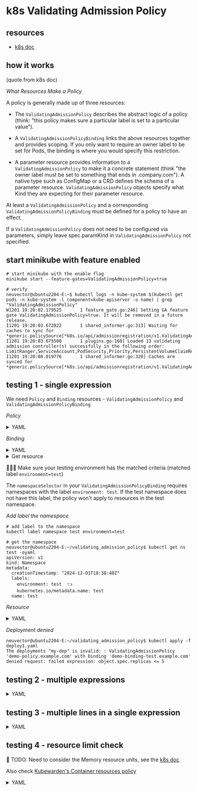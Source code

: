 # k8s Validating Admission Policy

## resources
- [k8s doc](https://kubernetes.io/docs/reference/access-authn-authz/validating-admission-policy/)

## how it works

(quote from k8s doc)

*What Resources Make a Policy*  

A policy is generally made up of three resources:

- The `ValidatingAdmissionPolicy` describes the abstract logic of a policy (think: "this policy makes sure a particular label is set to a particular value").

- A `ValidatingAdmissionPolicyBinding` links the above resources together and provides scoping. If you only want to require an owner label to be set for Pods, the binding is where you would specify this restriction.

- A parameter resource provides information to a `ValidatingAdmissionPolicy` to make it a concrete statement (think "the owner label must be set to something that ends in .company.com"). A native type such as ConfigMap or a CRD defines the schema of a parameter resource. `ValidatingAdmissionPolicy` objects specify what Kind they are expecting for their parameter resource.

At least a `ValidatingAdmissionPolicy` and a corresponding `ValidatingAdmissionPolicyBinding` must be defined for a policy to have an effect.

If a `ValidatingAdmissionPolicy` does not need to be configured via parameters, simply leave spec.paramKind in `ValidatingAdmissionPolicy` not specified.


## start minikube with feature enabled

```
# start minikube with the enable flag
minikube start --feature-gates=ValidatingAdmissionPolicy=true

# verify
neuvector@ubuntu2204-E:~$ kubectl logs -n kube-system $(kubectl get pods -n kube-system -l component=kube-apiserver -o name) | grep "ValidatingAdmissionPolicy"
W1201 19:20:02.179525       1 feature_gate.go:246] Setting GA feature gate ValidatingAdmissionPolicy=true. It will be removed in a future release.
I1201 19:20:03.672822       1 shared_informer.go:313] Waiting for caches to sync for *generic.policySource[*k8s.io/api/admissionregistration/v1.ValidatingAdmissionPolicy,*k8s.io/api/admissionregistration/v1.ValidatingAdmissionPolicyBinding,k8s.io/apiserver/pkg/admission/plugin/policy/validating.Validator]
I1201 19:20:03.675500       1 plugins.go:160] Loaded 13 validating admission controller(s) successfully in the following order: LimitRanger,ServiceAccount,PodSecurity,Priority,PersistentVolumeClaimResize,RuntimeClass,CertificateApproval,CertificateSigning,ClusterTrustBundleAttest,CertificateSubjectRestriction,ValidatingAdmissionPolicy,ValidatingAdmissionWebhook,ResourceQuota.
I1201 19:20:08.019776       1 shared_informer.go:320] Caches are synced for *generic.policySource[*k8s.io/api/admissionregistration/v1.ValidatingAdmissionPolicy,*k8s.io/api/admissionregistration/v1.ValidatingAdmissionPolicyBinding,k8s.io/apiserver/pkg/admission/plugin/policy/validating.Validator]
```

## testing 1 - single expression

We need `Policy` and `Binding` resources - `ValidatingAdmissionPolicy` and `ValidatingAdmissionPolicyBinding`

*Policy*

<details><summary>YAML</summary>

```
apiVersion: admissionregistration.k8s.io/v1
kind: ValidatingAdmissionPolicy
metadata:
  name: "demo-policy.example.com"
spec:
  failurePolicy: Fail
  matchConstraints:
    resourceRules:
    - apiGroups:   ["apps"]
      apiVersions: ["v1"]
      operations:  ["CREATE", "UPDATE"]
      resources:   ["deployments"]
  validations:
    - expression: "object.spec.replicas <= 5"
```
</details>

*Binding*

<details><summary>YAML</summary>

```
apiVersion: admissionregistration.k8s.io/v1
kind: ValidatingAdmissionPolicyBinding
metadata:
  name: "demo-binding-test.example.com"
spec:
  policyName: "demo-policy.example.com"
  validationActions: [Deny]
  matchResources:
    namespaceSelector:
      matchLabels:
        environment: test     👈

```
</details>

<details><summary>Get resource</summary>

```
neuvector@ubuntu2204-E:~/validating_admission_policy$ kubectl get ValidatingAdmissionPolicy
NAME                      VALIDATIONS   PARAMKIND   AGE
demo-policy.example.com   1             <unset>     111m

neuvector@ubuntu2204-E:~/validating_admission_policy$ kubectl get ValidatingAdmissionPolicyBinding
NAME                            POLICYNAME                PARAMREF   AGE
demo-binding-test.example.com   demo-policy.example.com   <unset>    111m

neuvector@ubuntu2204-E:~/validating_admission_policy$ kubectl get ValidatingAdmissionPolicy demo-policy.example.com -oyaml
apiVersion: admissionregistration.k8s.io/v1
kind: ValidatingAdmissionPolicy
metadata:
  name: demo-policy.example.com
  resourceVersion: "603"
  uid: aaf05774-6191-4fca-a78c-aca19f5d981e
spec:
  failurePolicy: Fail
  matchConstraints:
    matchPolicy: Equivalent
    namespaceSelector: {}
    objectSelector: {}
    resourceRules:
    - apiGroups:
      - apps
      apiVersions:
      - v1
      operations:
      - CREATE
      - UPDATE
      resources:
      - deployments
      scope: '*'
  validations:
  - expression: object.spec.replicas <= 5
status:
  observedGeneration: 1
  typeChecking: {}


neuvector@ubuntu2204-E:~/validating_admission_policy$ kubectl get ValidatingAdmissionPolicyBinding demo-binding-test.example.com -oyaml
apiVersion: admissionregistration.k8s.io/v1
kind: ValidatingAdmissionPolicyBinding
metadata:
  name: demo-binding-test.example.com
spec:
  matchResources:
    matchPolicy: Equivalent
    namespaceSelector:
      matchLabels:
        environment: test
    objectSelector: {}
  policyName: demo-policy.example.com
  validationActions:
  - Deny
```
</details>

🔴🔴🔴 Make sure your testing environment has the matched criteria (matched label `environment=test`)

The `namespaceSelector` in your `ValidatingAdmissionPolicyBinding` requires namespaces with the label `environment: test`.
If the test namespace does not have this label, the policy won't apply to resources in the test namespace.

*Add label the namespace*

```
# add label to the namespace
kubectl label namespace test environment=test

# get the namespace 
neuvector@ubuntu2204-E:~/validating_admission_policy$ kubectl get ns test -oyaml
apiVersion: v1
kind: Namespace
metadata:
  creationTimestamp: "2024-12-01T18:38:40Z"
  labels:
    environment: test  👈
    kubernetes.io/metadata.name: test
  name: test

```

*Resource*

<details><summary>YAML</summary>

```
neuvector@ubuntu2204-E:~/validating_admission_policy$ cat deploy1.yaml
apiVersion: apps/v1
kind: Deployment
metadata:
  creationTimestamp: null
  labels:
    app: my-dep
  name: my-dep
  namespace: test     👈
spec:
  replicas: 6
  selector:
    matchLabels:
      app: my-dep
  strategy: {}
  template:
    metadata:
      creationTimestamp: null
      labels:
        app: my-dep
    spec:
      containers:
      - image: nginx
        name: nginx
        resources: {}
status: {}
```
</details>

*Deployment denied*
```
neuvector@ubuntu2204-E:~/validating_admission_policy$ kubectl apply -f deploy1.yaml
The deployments "my-dep" is invalid: : ValidatingAdmissionPolicy 'demo-policy.example.com' with binding 'demo-binding-test.example.com' denied request: failed expression: object.spec.replicas <= 5
```

## testing 2 - multiple expressions

<details><summary>YAML</summary>

```
# policy
neuvector@ubuntu2204-E:~/validating_admission_policy/2_multi_expressions$ cat policy2.yaml
apiVersion: admissionregistration.k8s.io/v1
kind: ValidatingAdmissionPolicy
metadata:
  name: "demo-policy.example.com"
spec:
  failurePolicy: Fail
  matchConstraints:
    resourceRules:
    - apiGroups:   ["apps"]
      apiVersions: ["v1"]
      operations:  ["CREATE", "UPDATE"]
      resources:   ["deployments"]
  validations:
    - expression: "object.spec.replicas <= 5"                    🔴
      message: "The number of replicas must not exceed 5."
    - expression: "object.spec.template.spec.containers.all(c, !c.image.endsWith(':latest'))"  🔴
      message: "Container images must not use the 'latest' tag."

# binding
neuvector@ubuntu2204-E:~/validating_admission_policy/2_multi_expressions$ cat policy2_binding.yaml
apiVersion: admissionregistration.k8s.io/v1
kind: ValidatingAdmissionPolicyBinding
metadata:
  name: "demo-binding-test.example.com"
spec:
  policyName: "demo-policy.example.com"
  validationActions: [Deny]
  matchResources:
    namespaceSelector:
      matchLabels:
        environment: test

# resource
neuvector@ubuntu2204-E:~/validating_admission_policy/2_multi_expressions$ cat deploy2.yaml
apiVersion: apps/v1
kind: Deployment
metadata:
  name: prod-deployment
  labels:
    env: prod
  namespace: test
spec:
  replicas: 4
  selector:
    matchLabels:
      app: my-app
  template:
    metadata:
      labels:
        app: my-app
    spec:
      containers:
      - name: nginx
        image: nginx:latest
        resources:
          requests:
            cpu: "0.5"  # CPU requests are not in millicores

# deployment denied 1 (in this case the replicas=4)
neuvector@ubuntu2204-E:~/validating_admission_policy/2_multi_expressions$ kubectl apply -f deploy2.yaml
The deployments "prod-deployment" is invalid: : ValidatingAdmissionPolicy 'demo-policy.example.com' with binding 'demo-binding-test.example.com' denied request: Container images must not use the 'latest' tag.

# deployment denied 2 (in this case the replicas=10)
neuvector@ubuntu2204-E:~/validating_admission_policy/2_multi_expressions$ kubectl apply -f deploy2.yaml
The deployments "prod-deployment" is invalid: : ValidatingAdmissionPolicy 'demo-policy.example.com' with binding 'demo-binding-test.example.com' denied request: The number of replicas must not exceed 5.
```

</details>

## testing 3 - multiple lines in a single expression

<details><summary>YAML</summary>

```
# policy
neuvector@ubuntu2204-E:~/validating_admission_policy/3_multi_lines_expression$ cat policy3.yaml
apiVersion: admissionregistration.k8s.io/v1
kind: ValidatingAdmissionPolicy
metadata:
  name: "demo-policy.example.com"
spec:
  failurePolicy: Fail
  matchConstraints:
    resourceRules:
    - apiGroups:   ["apps"]
      apiVersions: ["v1"]
      operations:  ["CREATE", "UPDATE"]
      resources:   ["deployments"]
  validations:
    - expression: |   🔴
        object.spec.replicas <= 5 &&
        object.spec.template.spec.containers.all(c,
          c.image.startsWith('myregistry.io/') &&
          !c.image.endsWith(':latest')
        )
      message: >      🔴
        The number of replicas must not exceed 5.
        All container images must be from 'myregistry.io' and must not use the 'latest' tag.


# binding        
neuvector@ubuntu2204-E:~/validating_admission_policy/3_multi_lines_expression$ cat policy3_binding.yaml
apiVersion: admissionregistration.k8s.io/v1
kind: ValidatingAdmissionPolicyBinding
metadata:
  name: "demo-binding-test.example.com"
spec:
  policyName: "demo-policy.example.com"
  validationActions: [Deny]
  matchResources:
    namespaceSelector:
      matchLabels:
        environment: test

# resource
neuvector@ubuntu2204-E:~/validating_admission_policy/3_multi_lines_expression$ cat deploy3.yaml
apiVersion: apps/v1
kind: Deployment
metadata:
  name: prod-deployment
  labels:
    env: prod
  namespace: test
spec:
  replicas: 10
  selector:
    matchLabels:
      app: my-app
  template:
    metadata:
      labels:
        app: my-app
    spec:
      containers:
      - name: nginx
        image: nginx:latest
        resources:
          requests:
            cpu: "0.5"  # CPU requests are not in millicores

# deployment denied
neuvector@ubuntu2204-E:~/validating_admission_policy/3_multi_lines_expression$ kubectl apply -f deploy3.yaml
The deployments "prod-deployment" is invalid: : ValidatingAdmissionPolicy 'demo-policy.example.com' with binding 'demo-binding-test.example.com' denied request: The number of replicas must not exceed 5. All container images must be from 'myregistry.io' and must not use the 'latest' tag.
```

</details>

## testing 4 - resource limit check

🔴 TODO: Need to consider the Memory resource units, see the [k8s doc](https://kubernetes.io/docs/concepts/configuration/manage-resources-containers/)

Also check [Kubewarden's Container resources policy](https://github.com/kubewarden/container-resources-policy)

<details><summary>YAML</summary>

```
# policy
neuvector@ubuntu2204-E:~/validating_admission_policy/5_resource_limit$ cat policy5.yaml
apiVersion: admissionregistration.k8s.io/v1
kind: ValidatingAdmissionPolicy
metadata:
  name: "demo-policy.example.com"
spec:
  failurePolicy: Fail
  matchConstraints:
    resourceRules:
    - apiGroups:   ["apps"]
      apiVersions: ["v1"]
      operations:  ["CREATE", "UPDATE"]
      resources:   ["deployments"]
  validations:
    - expression: >
        ['Deployment','ReplicaSet','DaemonSet','StatefulSet','Job'].all(kind, object.kind != kind) ||
        object.spec.template.spec.containers.all(container,
          (has(container.resources) &&
           has(container.resources.requests) &&
           has(container.resources.requests.memory) &&
           100 * 1024 * 1024 <= int(container.resources.requests.memory.replace("Mi", "").replace("Gi", "000")) * 1024 * 1024 &&
           200 * 1024 * 1024 >= int(container.resources.requests.memory.replace("Mi", "").replace("Gi", "000")) * 1024 * 1024) &&
          (has(container.resources.limits) &&
           has(container.resources.limits.memory) &&
           100 * 1024 * 1024 <= int(container.resources.limits.memory.replace("Mi", "").replace("Gi", "000")) * 1024 * 1024 &&
           200 * 1024 * 1024 >= int(container.resources.limits.memory.replace("Mi", "").replace("Gi", "000")) * 1024 * 1024)
        )
      message: "Workloads contain containers with memory limits or requests not set, or they are not in the specified range (100Mi to 200Mi)."


# binding
neuvector@ubuntu2204-E:~/validating_admission_policy/5_resource_limit$ cat policy5_binding.yaml
apiVersion: admissionregistration.k8s.io/v1
kind: ValidatingAdmissionPolicyBinding
metadata:
  name: "demo-binding-test.example.com"
spec:
  policyName: "demo-policy.example.com"
  validationActions: [Deny]
  matchResources:
    namespaceSelector:
      matchLabels:
        environment: test


# deployment denied
neuvector@ubuntu2204-E:~/validating_admission_policy/5_resource_limit$ kubectl apply -f deploy5.yaml
The deployments "prod-deployment" is invalid: : ValidatingAdmissionPolicy 'demo-policy.example.com' with binding 'demo-binding-test.example.com' denied request: Workloads contain containers with memory limits or requests not set, or they are not in the specified range (100Mi to 200Mi).
```

</details>
